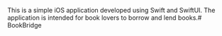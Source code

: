 This is a simple iOS application developed using Swift and SwiftUI. The application is intended for book lovers to borrow and lend books.# BookBridge
